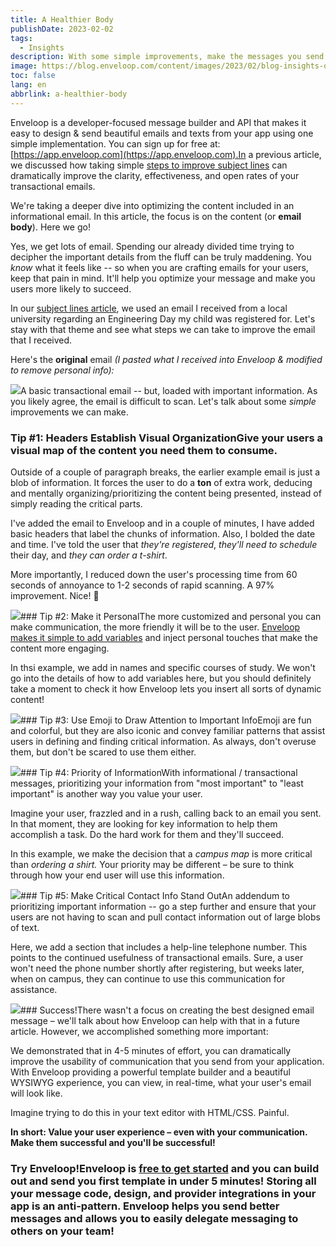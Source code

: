 ```yaml
---
title: A Healthier Body
publishDate: 2023-02-02
tags:
  - Insights
description: With some simple improvements, make the messages you send from your application more engaging and your users more successful!
image: https://blog.enveloop.com/content/images/2023/02/blog-insights-optimizing-transactional-emails-05.png
toc: false
lang: en
abbrlink: a-healthier-body
---
```


Enveloop is a developer-focused message builder and API that makes it easy to design &amp; send beautiful emails and texts from your app using one simple implementation. You can sign up for free at: [https://app.enveloop.com](https://app.enveloop.com).In a previous article, we discussed how taking simple [steps to improve subject lines](https://blog.enveloop.com/improve-subject-lines-in-transactional-emails/) can dramatically improve the clarity, effectiveness, and open rates of your transactional emails.

We're taking a deeper dive into optimizing the content included in an informational email. In this article, the focus is on the content (or **email body**). Here we go!

Yes, we get lots of email. Spending our already divided time trying to decipher the important details from the fluff can be truly maddening. You *know* what it feels like -- so when you are crafting emails for your users, keep that pain in mind. It'll help you optimize your message and make you users more likely to succeed.

In our [subject lines article](https://blog.enveloop.com/improve-subject-lines-in-transactional-emails/), we used an email I received from a local university regarding an Engineering Day my child was registered for. Let's stay with that theme and see what steps we can take to improve the email that I received.

Here's the **original** email *(I pasted what I received into Enveloop &amp; modified to remove personal info):*

![](https://blog.enveloop.com/content/images/2023/02/Screenshot-2023-02-02-at-4.47.33-PM.png)A basic transactional email -- but, loaded with important information. As you likely agree, the email is difficult to scan. Let's talk about some *simple* improvements we can make.

### Tip #1: Headers Establish Visual OrganizationGive your users a visual map of the content you need them to consume.

Outside of a couple of paragraph breaks, the earlier example email is just a blob of information. It forces the user to do a **ton** of extra work, deducing and mentally organizing/prioritizing the content being presented, instead of simply reading the critical parts.

I've added the email to Enveloop and in a couple of minutes, I have added basic headers that label the chunks of information. Also, I bolded the date and time. I've told the user that *they're registered*, *they'll need to schedule* their day, and *they can order a t-shirt*. 

More importantly, I reduced down the user's processing time from 60 seconds of annoyance to 1-2 seconds of rapid scanning. A 97% improvement. Nice! 💪

![](https://blog.enveloop.com/content/images/2023/02/Screenshot-2023-01-31-at-9.57.39-PM.png)### Tip #2: Make it PersonalThe more customized and personal you can make communication, the more friendly it will be to the user. [Enveloop makes it simple to add variables](https://docs.enveloop.com/product-guides/mustache-for-dynamic-content) and inject personal touches that make the content more engaging.

In thsi example, we add in names and specific courses of study. We won't go into the details of how to add variables here, but you should definitely take a moment to check it how Enveloop lets you insert all sorts of dynamic content!

![](https://blog.enveloop.com/content/images/2023/02/Screenshot-2023-02-01-at-10.01.53-AM-1.png)### Tip #3: Use Emoji to Draw Attention to Important InfoEmoji are fun and colorful, but they are also iconic and convey familiar patterns that assist users in defining and finding critical information. As always, don't overuse them, but don't be scared to use them either.

![](https://blog.enveloop.com/content/images/2023/02/enveloop-optimize-email-use-emoji.png)### Tip #4: Priority of InformationWith informational / transactional messages, prioritizing your information from "most important" to "least important" is another way you value your user.

Imagine your user, frazzled and in a rush, calling back to an email you sent. In that moment, they are looking for key information to help them accomplish a task. Do the hard work for them and they'll succeed.

In this example, we make the decision that a *campus map* is more critical than *ordering a shirt.* Your priority may be different – be sure to think through how your end user will use this information.

![](https://blog.enveloop.com/content/images/2023/02/enveloop-optimize-your-email-priority.png)### Tip #5: Make Critical Contact Info Stand OutAn addendum to prioritizing important information -- go a step further and ensure that your users are not having to scan and pull contact information out of large blobs of text.

Here, we add a section that includes a help-line telephone number. This points to the continued usefulness of transactional emails. Sure, a user won't need the phone number shortly after registering, but weeks later, when on campus, they can continue to use this communication for assistance. 

![](https://blog.enveloop.com/content/images/2023/02/enveloop-optimizing-email-content-contact-info.png)### Success!There wasn't a focus on creating the best designed email message – we'll talk about how Enveloop can help with that in a future article. However, we accomplished something more important:

We demonstrated that in 4-5 minutes of effort, you can dramatically improve the usability of communication that you send from your application. With Enveloop providing a powerful template builder and a beautiful WYSIWYG experience, you can view, in real-time, what your user's email will look like.

Imagine trying to do this in your text editor with HTML/CSS. Painful.

**In short: Value your user experience – even with your communication. Make them successful and you'll be successful!**

### Try Enveloop!Enveloop is [**free to get started**](https://app.enveloop.com/) and you can build out and send you first template in under 5 minutes! Storing all your message code, design, and provider integrations in your app is an anti-pattern. Enveloop helps you send better messages and allows you to easily delegate messaging to others on your team!
